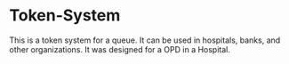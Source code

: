 # Token-System
This is a token system for a queue. It can be used in hospitals, banks, and other organizations. It was designed for a OPD in a Hospital. 
